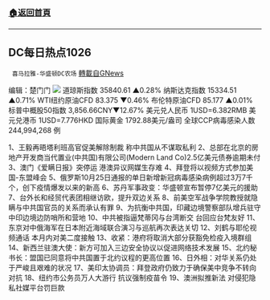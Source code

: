 ###  [:house:返回首頁](https://github.com/ourhimalayas/txt)
---


## DC每日热点1026
` 喜马拉雅-华盛顿DC农场` [轉載自GNews](https://gnews.org/zh-hans/1619563/)

编辑：楚门门
![](https://assets.gnews.org/wp-content/uploads/2021/10/1A16193E-E64E-4193-A255-4076B2F39043-scaled.jpeg)
道琼斯指数 35840.61 ▲0.28%
纳斯达克指数 15334.51 ▲0.71%
WTI纽约原油CFD 83.375 ▼0.46%
布伦特原油CFD 85.177 ▲0.01%
标普中概股50指数 3,856.66CNY▼12.67%
美元兑人民币 1USD=6.382RMB
美元兑港币 1USD=7.776HKD
国际黄金 1792.88美元/盎司
全球CCP病毒感染人数 244,994,268 例

1、王毅再晤塔利班高官促美解除制裁 称中共国从不谋取私利
2、总部在北京的房地产开发商当代置业(中共国)有限公司(Modern Land Co)2.5亿美元债券逾期未付
3、澳门《爱瞒日报》突停运 港澳异议网媒生存难
4、拜登将以视频方式参加美国-东盟峰会
5、俄罗斯10月25日通报的单日新增新冠病毒感染病例超过3万7千个，创下疫情爆发以来的新高
6、苏丹军事政变：华盛顿宣布暂停7亿美元的援助
7、台外长和经贸代表团相继访欧，提升双边关系
8、前美空军战争学院教授就隐瞒与中共国官员的关系而承认有罪
9、为抗衡中共国，印藏边境警察部队增兵驻守中印边境边防哨所和营地
10、中共被指逼梵蒂冈与台湾断交 台回应台梵友好
11、东京对中俄海军在日本附近海域联合演习与巡航再次表达关切
12、刘鹤与耶伦视频通话 本月内对美二度接触
13、收紧：港府将取消大部分获豁免检疫入境群组
14、新西兰驻澳大使：新方可加入三边安全协议以促进网络技术发展
15、北约秘书长：盟国已同意将中共国置于北约议程的更高位置
16、日外相：对华关系仍处于严峻且艰难的状况
17、美印太协调员：拜登政府仍致力于确保美中竞争不转向对抗
18、纽约市公务员万人大游行 抗议强制疫苗令
19、澳洲拟推新法 对侵犯隐私社媒平台罚巨款
